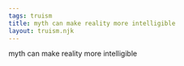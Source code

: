 ```yaml
---
tags: truism
title: myth can make reality more intelligible
layout: truism.njk
---
```


myth can make reality more intelligible